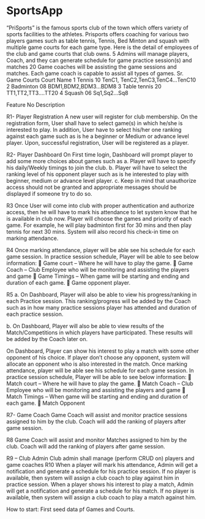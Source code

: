 # SportsApp
 
“PriSports” is the famous sports club of the town which offers variety of sports facilities to the athletes. Prisports offers coaching for various two players games such as table tennis, Tennis, Bed Minton and squash with multiple game courts for each game type. Here is the detail of employees of the club and game courts that club owns. 5 Admins will manage players, Coach, and they can generate schedule for game practice session(s) and matches 20 Game coaches will be assisting the game sessions and matches. Each game coach is capable to assist all types of games. Sr. Game Courts Court Name 1 Tennis 10 TenC1, TenC2,TenC3,TenC4…TenC10 2 Badminton 08 BDM1,BDM2,BDM3…BDM8 3 Table tennis 20 TT1,TT2,TT3….TT20 4 Squash 06 Sq1,Sq2…Sq8

Feature No Description

R1- Player Registration A new user will register for club membership. On the registration form, User shall have to select game(s) in which he/she is interested to play. In addition, User have to select his/her one ranking against each game such as is he a beginner or Medium or advance level player. Upon, successful registration, User will be registered as a player.

R2- Player Dashboard On First time login, Dashboard will prompt player to add some more choices about games such as a. Player will have to specify his daily/Weekly timings to join the club. b. Player will have to select the ranking level of his opponent player such as is he interested to play with beginner, medium or advance level player. c. Keep in mind that unauthorize access should not be granted and appropriate messages should be displayed if someone try to do so.

R3 Once User will come into club with proper authentication and authorize access, then he will have to mark his attendance to let system know that he is available in club now. Player will choose the games and priority of each game. For example, he will play badminton first for 30 mins and then play tennis for next 30 mins. System will also record his check-in time on marking attendance.

R4 Once marking attendance, player will be able see his schedule for each game session. In practice session schedule, Player will be able to see below information:  Game court – Where he will have to play the game.  Game Coach – Club Employee who will be monitoring and assisting the players and game  Game Timings – When game will be starting and ending and duration of each game.  Game opponent player.

R5 a. On Dashboard, Player will also be able to view his progress/ranking in each Practice session. This ranking/progress will be added by the Coach such as in how many practice sessions player has attended and duration of each practice session.

b. On Dashboard, Player will also be able to view results of the Match/Competitions in which players have participated. These results will be added by the Coach later on.

On Dashboard, Player can show his interest to play a match with some other opponent of his choice. If player don’t choose any opponent, system will allocate an opponent who is also interested in the match. Once marking attendance, player will be able see his schedule for each game session. In practice session schedule, Player will be able to see below information:  Match court – Where he will have to play the game.  Match Coach – Club Employee who will be monitoring and assisting the players and game  Match Timings – When game will be starting and ending and duration of each game.  Match Opponent

R7- Game Coach Game Coach will assist and monitor practice sessions assigned to him by the club. Coach will add the ranking of players after game session.

R8 Game Coach will assist and monitor Matches assigned to him by the club. Coach will add the ranking of players after game session.

R9 – Club Admin Club admin shall manage (perform CRUD on) players and game coaches R10 When a player will mark his attendance, Admin will get a notification and generate a schedule for his practice session. If no player is available, then system will assign a club coach to play against him in practice session. When a player shows his interest to play a match, Admin will get a notification and generate a schedule for his match. If no player is available, then system will assign a club coach to play a match against him.

How to start: First seed data pf Games and Courts.

